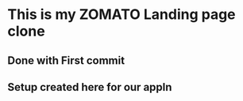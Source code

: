 # This is my ZOMATO Landing page clone

## Done with First commit

## Setup created here for our appln
